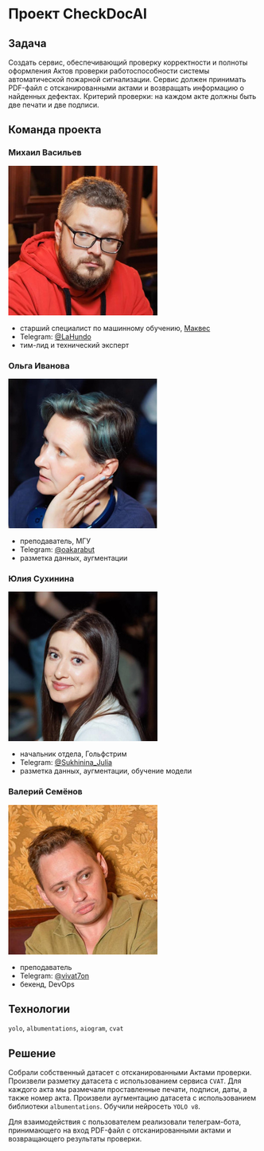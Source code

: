 # Проект CheckDocAI

## Задача

Создать сервис, обеспечивающий проверку корректности и полноты оформления Актов проверки работоспособности системы автоматической пожарной сигнализации. Сервис должен принимать PDF-файл с отсканированными актами и возвращать информацию о найденных дефектах. Критерий проверки: на каждом акте должны быть две печати и две подписи.

## Команда проекта

### Михаил Васильев

![Михаил Васильев](../../images/mvasiljev.jpg 'Михаил Васильев')

* старший специалист по машинному обучению, [Маквес](https://makves.ru/)
* Telegram: [@LaHundo](https://t.me/LaHundo)
* тим-лид и технический эксперт

### Ольга Иванова

![Ольга Иванова](../../images/oivanova.jpg 'Ольга Иванова')

* преподаватель, МГУ
* Telegram: [@oakarabut](https://t.me/oakarabut)
* разметка данных, аугментации

### Юлия Сухинина

![Юлия Сухинина](../../images/jusuhinina.jpg 'Юлия Сухинина')

* начальник отдела, Гольфстрим
* Telegram: [@Sukhinina_Julia](https://t.me/Sukhinina_Julia)
* разметка данных, аугментации, обучение модели

### Валерий Семёнов

![Валерий Семёнов](../../images/vsemionov.jpg 'Валерий Семёнов')

* преподаватель
* Telegram: [@vivat7on](https://t.me/vivat7on)
* бекенд, DevOps

## Технологии

`yolo`, `albumentations`, `aiogram`, `cvat`

## Решение

Собрали собственный датасет с отсканированными Актами проверки. Произвели разметку датасета с использованием сервиса `CVAT`. Для каждого акта мы размечали проставленные печати, подписи, даты, а также номер акта. Произвели аугментацию датасета с использованием библиотеки `albumentations`. Обучили нейросеть `YOLO v8`.

Для взаимодействия с пользователем реализовали телеграм-бота, принимающего на вход PDF-файл с отсканированными актами и возвращающего результаты проверки.